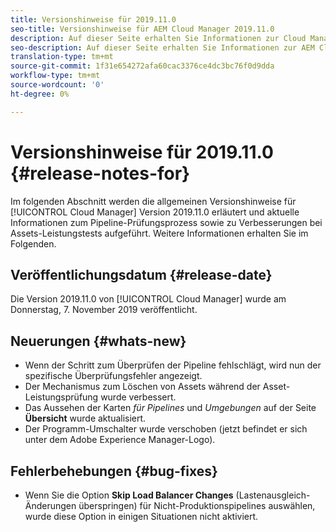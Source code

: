 ```yaml
---
title: Versionshinweise für 2019.11.0
seo-title: Versionshinweise für AEM Cloud Manager 2019.11.0
description: Auf dieser Seite erhalten Sie Informationen zur Cloud Manager-Version 2019.11.0.
seo-description: Auf dieser Seite erhalten Sie Informationen zur AEM Cloud Manager-Version 2019.11.0.
translation-type: tm+mt
source-git-commit: 1f31e654272afa60cac3376ce4dc3bc76f0d9dda
workflow-type: tm+mt
source-wordcount: '0'
ht-degree: 0%

---
```


# Versionshinweise für 2019.11.0 {#release-notes-for}

Im folgenden Abschnitt werden die allgemeinen Versionshinweise für [!UICONTROL Cloud Manager] Version 2019.11.0 erläutert und aktuelle Informationen zum Pipeline-Prüfungsprozess sowie zu Verbesserungen bei Assets-Leistungstests aufgeführt.
Weitere Informationen erhalten Sie im Folgenden.

## Veröffentlichungsdatum {#release-date}

Die Version 2019.11.0 von [!UICONTROL Cloud Manager] wurde am Donnerstag, 7. November 2019 veröffentlicht.

## Neuerungen {#whats-new}

* Wenn der Schritt zum Überprüfen der Pipeline fehlschlägt, wird nun der spezifische Überprüfungsfehler angezeigt.
* Der Mechanismus zum Löschen von Assets während der Asset-Leistungsprüfung wurde verbessert.
* Das Aussehen der Karten *für Pipelines* und *Umgebungen* auf der Seite **Übersicht** wurde aktualisiert.
* Der Programm-Umschalter wurde verschoben (jetzt befindet er sich unter dem Adobe Experience Manager-Logo).

## Fehlerbehebungen {#bug-fixes}

* Wenn Sie die Option **Skip Load Balancer Changes** (Lastenausgleich-Änderungen überspringen) für Nicht-Produktionspipelines auswählen, wurde diese Option in einigen Situationen nicht aktiviert.

